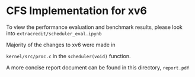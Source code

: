 # CFS Implementation for xv6

To view the performance evaluation and benchmark results, please look into `extracredit/scheduler_eval.ipynb`

Majority of the changes to xv6 were made in 

`kernel/src/proc.c` in the `scheduler(void)` function.

A more concise report document can be found in this directory, `report.pdf`